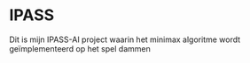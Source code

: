 # IPASS
Dit is mijn IPASS-AI project waarin het minimax algoritme wordt geïmplementeerd op het spel dammen
